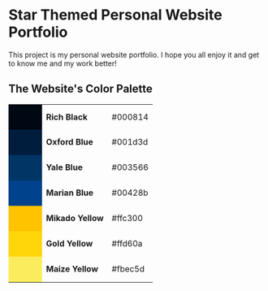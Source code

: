 # Star Themed Personal Website Portfolio

This project is my personal website portfolio. I hope you all enjoy it and get to know me and my work better!

## The Website's Color Palette

<table>
  <tr>
    <td style="background-color:#000814; width:50px; height:50px;"></td>
    <td><strong>Rich Black</strong></td>
    <td>#000814</td>
  </tr>
  <tr>
    <td style="background-color:#001d3d; width:50px; height:50px;"></td>
    <td><strong>Oxford Blue</strong></td>
    <td>#001d3d</td>
  </tr>
  <tr>
    <td style="background-color:#003566; width:50px; height:50px;"></td>
    <td><strong>Yale Blue</strong></td>
    <td>#003566</td>
  </tr>
  <tr>
    <td style="background-color:#00428b; width:50px; height:50px;"></td>
    <td><strong>Marian Blue</strong></td>
    <td>#00428b</td>
  </tr>
  <tr>
    <td style="background-color:#ffc300; width:50px; height:50px;"></td>
    <td><strong>Mikado Yellow</strong></td>
    <td>#ffc300</td>
  </tr>
  <tr>
    <td style="background-color:#ffd60a; width:50px; height:50px;"></td>
    <td><strong>Gold Yellow</strong></td>
    <td>#ffd60a</td>
  </tr>
  <tr>
    <td style="background-color:#fbec5d; width:50px; height:50px;"></td>
    <td><strong>Maize Yellow</strong></td>
    <td>#fbec5d</td>
  </tr>
</table>
